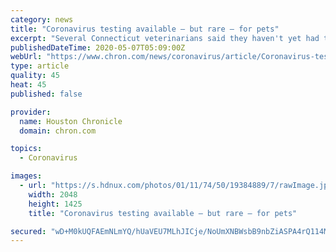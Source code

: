 ```yaml
---
category: news
title: "Coronavirus testing available — but rare — for pets"
excerpt: "Several Connecticut veterinarians said they haven't yet had to test an animal for COVID-19, but are prepared to do so if needed."
publishedDateTime: 2020-05-07T05:09:00Z
webUrl: "https://www.chron.com/news/coronavirus/article/Coronavirus-testing-available-but-rare-15252671.php"
type: article
quality: 45
heat: 45
published: false

provider:
  name: Houston Chronicle
  domain: chron.com

topics:
  - Coronavirus

images:
  - url: "https://s.hdnux.com/photos/01/11/74/50/19384889/7/rawImage.jpg"
    width: 2048
    height: 1425
    title: "Coronavirus testing available — but rare — for pets"

secured: "wD+M0kUQFAEmNLmYQ/hUaVEU7MLhJICje/NoUmXNBWsbB9nbZiASPA4rQ114M5/j1k31c0MLp9OV1Sq8Sv8srZCaUzzjx27qPvsXsKoB0SBim9MJJdOA/UhmUmcAtdjJ11m7oFnkHY0xyODgKbEjYeidHrva77IgL9E0YJc6xp2EemJx5eNIR5PgykH8JZUd6UPryyYlleIe748dqsnYrRgT0gHb/e3j1icpwHPAfrz60e0M8KwyZtYV2rvjAfOLMfbEPOOp5cjYioyV1pjiZqAHgr6uRnGSBKhK+1k7bhc8QARJTyHwrm0/5aVrNgId;25v3PEHqv7vqPyF9mWG4mQ=="
---
```


